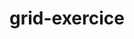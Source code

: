 # grid-exercice
<!DOCTYPE html>
<html lang="fr">
<head>
    <meta charset="UTF-8">
    <meta name="viewport" content="width=device-width, initial-scale=1.0">
    <title>Galerie Photo</title>
    <style>
        .gallery {
            display: grid;
            grid-template-columns: repeat(3, 1fr);
            gap: 10px;
            padding: 10px;
            background-color: #f0f0f0;
        }

        .gallery img {
            width: 100%;
            height: 100%;
            object-fit: cover;
            border-radius: 5px;
        }
    </style>
</head>
<body>
    <div class="gallery">
        <img src="https://picsum.photos/id/10/200/300" alt="Image 1">
        <img src="https://picsum.photos/id/20/200/300" alt="Image 2">
        <img src="https://picsum.photos/id/30/200/300" alt="Image 3">
        <img src="https://picsum.photos/id/40/200/300" alt="Image 4">
        <img src="https://picsum.photos/id/50/200/300" alt="Image 5">
        <img src="https://picsum.photos/id/60/200/300" alt="Image 6">
        <img src="https://picsum.photos/id/70/200/300" alt="Image 7">
        <img src="https://picsum.photos/id/80/200/300" alt="Image 8">
        <img src="https://picsum.photos/id/90/200/300" alt="Image 9">
    </div>
</body>
</html>

<!-- 
1-Modifier le nombre de colonnes pour avoir 2 ou 4 colonnes au lieu de 3.
2-Changer l'espacement entre les images.
3-Ajouter une bordure autour de chaque image.
4-Implémenter un effet de survol (hover) sur les images.
5-Rendre la galerie responsive en utilisant des media queries. 
-->
